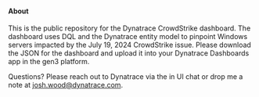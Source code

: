 #### About
This is the public repository for the Dynatrace CrowdStrike dashboard. The dashboard uses DQL and the Dynatrace entity model to pinpoint Windows servers impacted by the July 19, 2024 CrowdStrike issue. Please download the JSON for the dashboard and upload it into your Dynatrace Dashboards app in the gen3 platform.

Questions? Please reach out to Dynatrace via the in UI chat or drop me a note at josh.wood@dynatrace.com.
